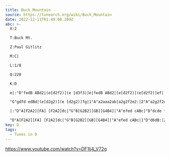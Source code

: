 ```yaml
---
title: Buck Mountain
source: https://tunearch.org/wiki/Buck_Mountain
date: 2022-12-11T01:49:08.209Z
abc: >-
  X:2

  T:Buck Mt.

  Z:Paul Gitlitz

  M:C|

  L:1/8

  Q:220

  K:D

  e|:"D"fedB ABd2|(e[d2f2)](e [d3f3)]e|fedB ABd2|(e[d2f2)](e[d2f2)]ef|!

  "G"gdfd edBd|(e[d2g2)](e [d2g2)]fg|1"A"a2aaa2ab|a2g2f2e2:|2"A"a2g2f2e2|"D"d6dB|]!

  |:"D"A[F2A2][FA] [F2A2]dc|"G"B[G2B2][GB][G4B4]|"A"efed cABc|"D"dcde fedB|!

  "D"A[F2A2][FA] [F2A2]dc|"G"B[G2B2][GB][G4B4]|"A"efed cABc|1"D"d6dB:|2"D"d8|]
key: D
tags:
  - Tunes in D
---
```

https://www.youtube.com/watch?v=DF1Ij4_V72g
